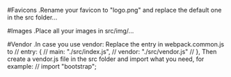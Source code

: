 #Favicons
.Rename your favicon to "logo.png" and replace the default one in the src folder...

#Images
.Place all your images in src/img/...

#Vendor
.In case you use vendor:
Replace the entry in webpack.common.js to
// entry: {
// main: "./src/index.js",
// vendor: "./src/vendor.js"
// },
Then create a vendor.js file in the src folder and import what you need, for example:
// import "bootstrap";
